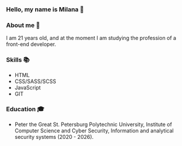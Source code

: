 ### Hello, my name is Milana 👋

### About me 💬
I am 21 years old, and at the moment I am studying the profession of a front-end developer.

### Skills 📚
- HTML
- CSS/SASS/SCSS
- JavaScript
- GIT

### Education 🎓
- Peter the Great St. Petersburg Polytechnic University, Institute of Computer Science and Cyber Security, Information and analytical security systems (2020 - 2026).

